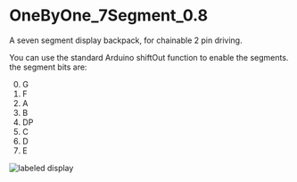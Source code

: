 # OneByOne_7Segment_0.8
A seven segment display backpack, for chainable 2 pin driving.

You can use the standard Arduino shiftOut function to enable the segments.
the segment bits are:

 0. G
 1. F
 2. A
 3. B
 4. DP
 5. C
 6. D
 7. E

![labeled display](https://upload.wikimedia.org/wikipedia/commons/e/ed/7_Segment_Display_with_Labeled_Segments.svg)
